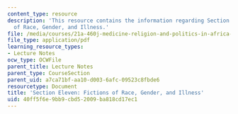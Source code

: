```yaml
---
content_type: resource
description: 'This resource contains the information regarding Section Eleven: Fictions
  of Race, Gender, and Illness.'
file: /media/courses/21a-460j-medicine-religion-and-politics-in-africa-and-the-african-diaspora-spring-2005/40ff5f6e9bb9cbd52009ba818cd17ec1_MIT21A_460JS05_5_10_5_460j.pdf
file_type: application/pdf
learning_resource_types:
- Lecture Notes
ocw_type: OCWFile
parent_title: Lecture Notes
parent_type: CourseSection
parent_uid: a7ca71bf-aa10-d003-6afc-09523c8fbde6
resourcetype: Document
title: 'Section Eleven: Fictions of Race, Gender, and Illness'
uid: 40ff5f6e-9bb9-cbd5-2009-ba818cd17ec1
---
```

